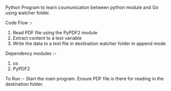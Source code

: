 Python Program to learn coumunication between python module and Go using watcher folder.

Code Flow :-

1. Read PDF file using the PyPDF2 module 
2. Extract content to a text variable 
3. Write the data to a text file in destination watcher folder in append mode 

Dependency modules :-
1. os
2. PyPDF2

To Run :- Start the main program. Ensure PDF file is there for reading in the destination folder. 

